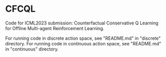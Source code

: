 # CFCQL
Code for ICML2023 submission: Counterfactual Conservative Q Learning for Offline Multi-agent Reinforcement Learning.

For running code in discrete action space, see "README.md" in "discrete" directory. For running code in continuous action space, see "README.md" in "continuous" directory.